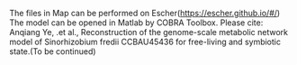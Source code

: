 The files in Map can be performed on Escher(https://escher.github.io/#/)
The model can be opened in Matlab by COBRA Toolbox.
Please cite:
Anqiang Ye, .et al., Reconstruction of the genome-scale metabolic network model of Sinorhizobium fredii CCBAU45436 for free-living and symbiotic state.(To be continued)

